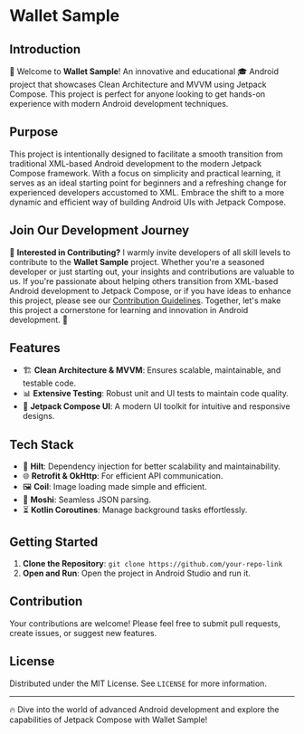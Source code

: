 
# Wallet Sample

## Introduction

🚀 Welcome to **Wallet Sample**! An innovative and educational 🎓 Android project that showcases Clean Architecture and MVVM using Jetpack Compose. This project is perfect for anyone looking to get hands-on experience with modern Android development techniques.

## Purpose
This project is intentionally designed to facilitate a smooth transition from traditional XML-based Android development to the modern Jetpack Compose framework. With a focus on simplicity and practical learning, it serves as an ideal starting point for beginners and a refreshing change for experienced developers accustomed to XML. Embrace the shift to a more dynamic and efficient way of building Android UIs with Jetpack Compose.


## Join Our Development Journey

🌟 **Interested in Contributing?** I warmly invite developers of all skill levels to contribute to the **Wallet Sample** project. Whether you're a seasoned developer or just starting out, your insights and contributions are valuable to us. If you're passionate about helping others transition from XML-based Android development to Jetpack Compose, or if you have ideas to enhance this project, please see our [Contribution Guidelines](./CONTRIBUTING.md). Together, let's make this project a cornerstone for learning and innovation in Android development. 🚀

## Features

-   🏗️ **Clean Architecture & MVVM**: Ensures scalable, maintainable, and testable code.
-   📊 **Extensive Testing**: Robust unit and UI tests to maintain code quality.
-   📱 **Jetpack Compose UI**: A modern UI toolkit for intuitive and responsive designs.

## Tech Stack

-   🧪 **Hilt**: Dependency injection for better scalability and maintainability.
-   🌐 **Retrofit & OkHttp**: For efficient API communication.
-   🖼️ **Coil**: Image loading made simple and efficient.
-   💾 **Moshi**: Seamless JSON parsing.
-   ⏳ **Kotlin Coroutines**: Manage background tasks effortlessly.

## Getting Started

1.  **Clone the Repository**: `git clone https://github.com/your-repo-link`
2.  **Open and Run**: Open the project in Android Studio and run it.

## Contribution

Your contributions are welcome! Please feel free to submit pull requests, create issues, or suggest new features.

## License

Distributed under the MIT License. See `LICENSE` for more information.

----------

🔥 Dive into the world of advanced Android development and explore the capabilities of Jetpack Compose with Wallet Sample!
